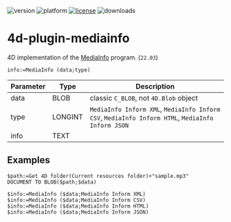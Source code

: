 ![version](https://img.shields.io/badge/version-20%2B-E23089)
![platform](https://img.shields.io/static/v1?label=platform&message=mac-intel%20|%20mac-arm%20|%20win-64&color=blue)
[![license](https://img.shields.io/github/license/miyako/4d-plugin-mediainfo)](LICENSE)
![downloads](https://img.shields.io/github/downloads/miyako/4d-plugin-mediainfo/total)

4d-plugin-mediainfo
===================

4D implementation of the [MediaInfo](https://github.com/MediaArea/MediaInfo) program. (`22.03`)

```4d
info:=MediaInfo (data;type)
```

Parameter|Type|Description
------------|------------|----
data|BLOB|classic `C_BLOB`, not `4D.Blob` object
type|LONGINT|``MediaInfo Inform XML``, ``MediaInfo Inform CSV``, ``MediaInfo Inform HTML``, `MediaInfo Inform JSON`
info|TEXT|

## Examples

```4d
$path:=Get 4D folder(Current resources folder)+"sample.mp3"
DOCUMENT TO BLOB($path;$data)

$info:=MediaInfo ($data;MediaInfo Inform XML)
$info:=MediaInfo ($data;MediaInfo Inform CSV)
$info:=MediaInfo ($data;MediaInfo Inform HTML)
$info:=MediaInfo ($data;MediaInfo Inform JSON)
```
